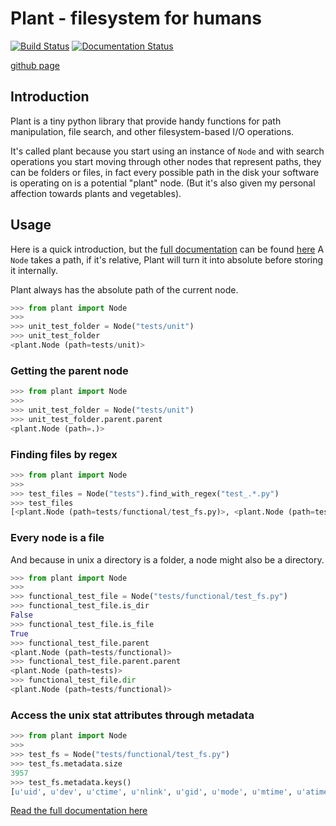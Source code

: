 # Plant - filesystem for humans

[![Build Status](https://secure.travis-ci.org/gabrielfalcao/plant.png?branch=master)](http://travis-ci.org/#!/gabrielfalcao/plant)
[![Documentation Status](https://readthedocs.org/projects/plant-fs/badge/?version=latest)](http://plant-fs.readthedocs.org/en/latest/?badge=latest)

[github page](https://github.com/gabrielfalcao/plant)

## Introduction

Plant is a tiny python library that provide handy functions for path
manipulation, file search, and other filesystem-based I/O operations.

It's called plant because you start using an instance of `Node` and
with search operations you start moving through other nodes that
represent paths, they can be folders or files, in fact every possible
path in the disk your software is operating on is a potential "plant"
node. (But it's also given my personal affection towards plants and
vegetables).

## Usage

Here is a quick introduction, but the [full documentation](http://falcao.it/plant) can be found [here](http://falcao.it/plant)
A `Node` takes a path, if it's relative, Plant will turn it into
absolute before storing it internally.

Plant always has the absolute path of the current node.

```python
>>> from plant import Node
>>>
>>> unit_test_folder = Node("tests/unit")
>>> unit_test_folder
<plant.Node (path=tests/unit)>
```

### Getting the parent node

```python
>>> from plant import Node
>>>
>>> unit_test_folder = Node("tests/unit")
>>> unit_test_folder.parent.parent
<plant.Node (path=.)>
```


### Finding files by regex


```python
>>> from plant import Node
>>>
>>> test_files = Node("tests").find_with_regex("test_.*.py")
>>> test_files
[<plant.Node (path=tests/functional/test_fs.py)>, <plant.Node (path=tests/unit/test_base.py)>, <plant.Node (path=tests/unit/test_node.py)>]
```

### Every node is a file

And because in unix a directory is a folder, a node might also be a directory.

```python
>>> from plant import Node
>>>
>>> functional_test_file = Node("tests/functional/test_fs.py")
>>> functional_test_file.is_dir
False
>>> functional_test_file.is_file
True
>>> functional_test_file.parent
<plant.Node (path=tests/functional)>
>>> functional_test_file.parent.parent
<plant.Node (path=tests)>
>>> functional_test_file.dir
<plant.Node (path=tests/functional)>
```


### Access the unix stat attributes through metadata

```python
>>> from plant import Node
>>>
>>> test_fs = Node("tests/functional/test_fs.py")
>>> test_fs.metadata.size
3957
>>> test_fs.metadata.keys()
[u'uid', u'dev', u'ctime', u'nlink', u'gid', u'mode', u'mtime', u'atime', u'ino', u'size']
```

[Read the full documentation here](http://falcao.it/plant)
